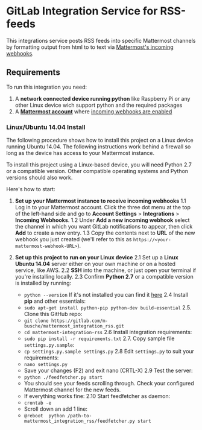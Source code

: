 # GitLab Integration Service for RSS-feeds

This integrations service posts RSS feeds into specific Mattermost channels by formatting output from html to to text 
via [Mattermost's incoming webhooks](https://github.com/mattermost/platform/blob/master/doc/integrations/webhooks/Incoming-Webhooks.md).

## Requirements

To run this integration you need:

1. A **network connected device running python** like Raspberry Pi or any other Linux device wich support python and the required packages  
2. A **[Mattermost account](http://www.mattermost.org/)** where [incoming webhooks are enabled](https://github.com/mattermost/platform/blob/master/doc/integrations/webhooks/Incoming-Webhooks.md#enabling-incoming-webhooks)

### Linux/Ubuntu 14.04 Install

The following procedure shows how to install this project on a Linux device running Ubuntu 14.04. 
The following instructions work behind a firewall so long as the device has access to your Mattermost instance. 

To install this project using a Linux-based device, you will need Python 2.7 or a compatible version. 
Other compatible operating systems and Python versions should also work. 

Here's how to start:

1. **Set up your Mattermost instance to receive incoming webhooks**
 1.1 Log in to your Mattermost account. Click the three dot menu at the top of the left-hand side and go to 
 **Account Settings** > **Integrations** > **Incoming Webhooks**.
 1.2 Under **Add a new incoming webhook** select the channel in which you want GitLab notifications to appear, then 
 click **Add** to create a new entry.
 1.3 Copy the contents next to **URL** of the new webhook you just created 
 (we'll refer to this as `https://<your-mattermost-webhook-URL>`).

2. **Set up this project to run on your Linux device**
 2.1 Set up a **Linux Ubuntu 14.04** server either on your own machine or on a hosted service, like AWS.
 2.2 **SSH** into the machine, or just open your terminal if you're installing locally.
 2.3 Confirm **Python 2.7** or a compatible version is installed by running:
    - `python --version` If it's not installed you can find it [here](https://www.python.org/downloads/)
 2.4 Install **pip** and other essentials:
    - `sudo apt-get install python-pip python-dev build-essential`
 2.5. Clone this GitHub repo:
    - `git clone https://gitlab.com/m-busche/mattermost_integration_rss.git`
    - `cd mattermost-integration-rss`
 2.6 Install integration requirements:
    - `sudo pip install -r requirements.txt`
 2.7. Copy sample file `settings.py.sample`:
    - `cp settings.py.sample settings.py`
 2.8 Edit `settings.py` to suit your requirements:
    - `nano settings.py`
    - Save your changes (F2) and exit nano (CRTL-X)
 2.9 Test the server:
    - `python ./feedfetcher.py start`
    - You should see your feeds scrolling through. Check your configured Mattermost channel for the new feeds. 
    - If everything works fine:
 2.10 Start feedfetcher as daemon:
    - `crontab -e`
    - Scroll down an add 1 line:
    - `@reboot  python /path-to-mattermost_integration_rss/feedfetcher.py start`
